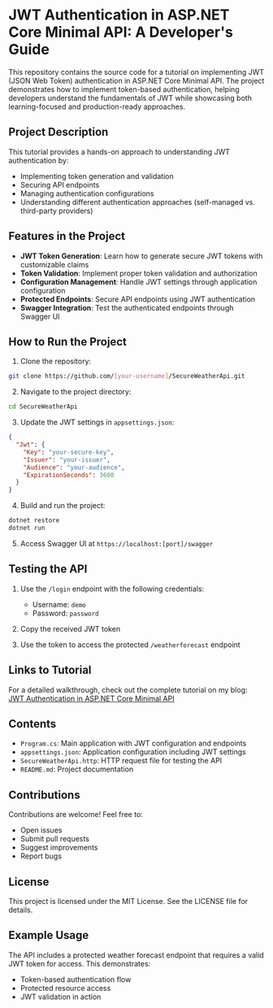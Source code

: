 # JWT Authentication in ASP.NET Core Minimal API: A Developer's Guide

This repository contains the source code for a tutorial on implementing JWT (JSON Web Token) authentication in ASP.NET Core Minimal API. The project demonstrates how to implement token-based authentication, helping developers understand the fundamentals of JWT while showcasing both learning-focused and production-ready approaches.

## Project Description

This tutorial provides a hands-on approach to understanding JWT authentication by:
- Implementing token generation and validation
- Securing API endpoints
- Managing authentication configurations
- Understanding different authentication approaches (self-managed vs. third-party providers)

## Features in the Project

- **JWT Token Generation**: Learn how to generate secure JWT tokens with customizable claims
- **Token Validation**: Implement proper token validation and authorization
- **Configuration Management**: Handle JWT settings through application configuration
- **Protected Endpoints**: Secure API endpoints using JWT authentication
- **Swagger Integration**: Test the authenticated endpoints through Swagger UI

## How to Run the Project

1. Clone the repository:
```bash
git clone https://github.com/[your-username]/SecureWeatherApi.git
```

2. Navigate to the project directory:
```bash
cd SecureWeatherApi
```

3. Update the JWT settings in `appsettings.json`:
```json
{
  "Jwt": {
    "Key": "your-secure-key",
    "Issuer": "your-issuer",
    "Audience": "your-audience",
    "ExpirationSeconds": 3600
  }
}
```

4. Build and run the project:
```bash
dotnet restore
dotnet run
```

5. Access Swagger UI at `https://localhost:[port]/swagger`

## Testing the API

1. Use the `/login` endpoint with the following credentials:
   - Username: `demo`
   - Password: `password`

2. Copy the received JWT token

3. Use the token to access the protected `/weatherforecast` endpoint

## Links to Tutorial

For a detailed walkthrough, check out the complete tutorial on my blog:
[JWT Authentication in ASP.NET Core Minimal API](https://www.ottorinobruni.com/how-to-implement-jwt-authentication-in-asp-net-core-minimal-api/)

## Contents

- `Program.cs`: Main application with JWT configuration and endpoints
- `appsettings.json`: Application configuration including JWT settings
- `SecureWeatherApi.http`: HTTP request file for testing the API
- `README.md`: Project documentation

## Contributions

Contributions are welcome! Feel free to:
- Open issues
- Submit pull requests
- Suggest improvements
- Report bugs

## License

This project is licensed under the MIT License. See the LICENSE file for details.

## Example Usage

The API includes a protected weather forecast endpoint that requires a valid JWT token for access. This demonstrates:
- Token-based authentication flow
- Protected resource access
- JWT validation in action
